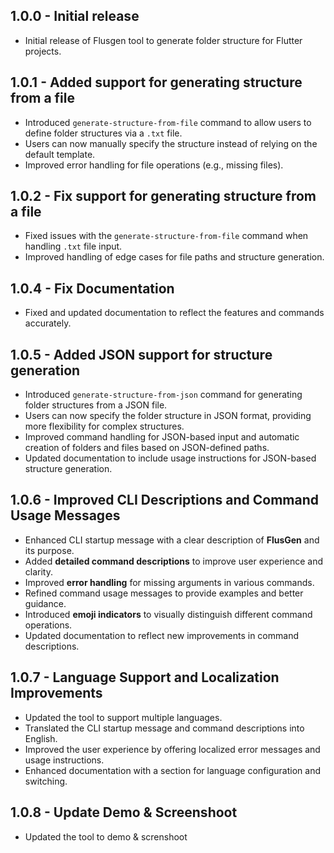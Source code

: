 ## 1.0.0 - Initial release
- Initial release of Flusgen tool to generate folder structure for Flutter projects.

## 1.0.1 - Added support for generating structure from a file
- Introduced `generate-structure-from-file` command to allow users to define folder structures via a `.txt` file.
- Users can now manually specify the structure instead of relying on the default template.
- Improved error handling for file operations (e.g., missing files).

## 1.0.2 - Fix support for generating structure from a file
- Fixed issues with the `generate-structure-from-file` command when handling `.txt` file input.
- Improved handling of edge cases for file paths and structure generation.

## 1.0.4 - Fix Documentation
- Fixed and updated documentation to reflect the features and commands accurately.

## 1.0.5 - Added JSON support for structure generation
- Introduced `generate-structure-from-json` command for generating folder structures from a JSON file.
- Users can now specify the folder structure in JSON format, providing more flexibility for complex structures.
- Improved command handling for JSON-based input and automatic creation of folders and files based on JSON-defined paths.
- Updated documentation to include usage instructions for JSON-based structure generation.

## 1.0.6 - Improved CLI Descriptions and Command Usage Messages
- Enhanced CLI startup message with a clear description of **FlusGen** and its purpose.
- Added **detailed command descriptions** to improve user experience and clarity.
- Improved **error handling** for missing arguments in various commands.
- Refined command usage messages to provide examples and better guidance.
- Introduced **emoji indicators** to visually distinguish different command operations.
- Updated documentation to reflect new improvements in command descriptions.

## 1.0.7 - Language Support and Localization Improvements
- Updated the tool to support multiple languages.
- Translated the CLI startup message and command descriptions into English.
- Improved the user experience by offering localized error messages and usage instructions.
- Enhanced documentation with a section for language configuration and switching.

## 1.0.8 - Update Demo & Screenshoot
- Updated the tool to demo & screnshoot
